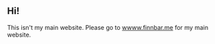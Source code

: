 ## Hi!

This isn't my main website. Please go to [wwww.finnbar.me](https://www.finnbar.me/) for my main website.
